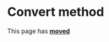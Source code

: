 # Convert method

This page has [**moved**](https://lib-docs.delphidabbler.com/Fractions/0/API/TFraction-Convert)